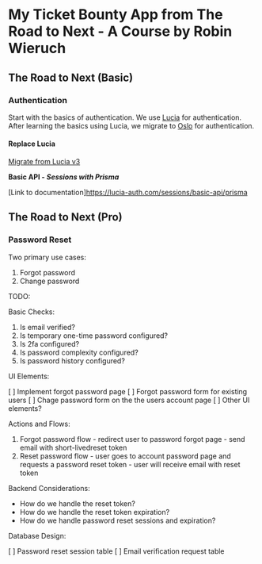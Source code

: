 # My Ticket Bounty App from The Road to Next - A Course by Robin Wieruch

## The Road to Next (Basic)

### Authentication

Start with the basics of authentication. We use [Lucia](https://lucia-auth.com/) for authentication.
After learning the basics using Lucia, we migrate to [Oslo](https://oslojs.dev/) for authentication.

#### Replace Lucia

[Migrate from Lucia v3](https://lucia-auth.com/sessions/migrate-lucia-v3)

**Basic API - _Sessions with Prisma_**

[Link to documentation]<https://lucia-auth.com/sessions/basic-api/prisma>

## The Road to Next (Pro)

### Password Reset

Two primary use cases:

1. Forgot password
2. Change password

TODO:

Basic Checks:

1. Is email verified?
2. Is temporary one-time password configured?
3. Is 2fa configured?
4. Is password complexity configured?
5. Is password history configured?

UI Elements:

[ ] Implement forgot password page
[ ] Forgot password form for existing users
[ ] Chage password form on the the users account page
[ ] Other UI elements?

Actions and Flows:

1. Forgot password flow - redirect user to password forgot page - send email with short-livedreset token
2. Reset password flow - user goes to account password page and requests a password reset token - user will receive email with reset token

Backend Considerations:

- How do we handle the reset token?
- How do we handle the reset token expiration?
- How do we handle password reset sessions and expiration?

Database Design:

[ ] Password reset session table
[ ] Email verification request table

